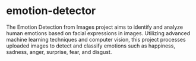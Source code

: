 # emotion-detector
The Emotion Detection from Images project aims to identify and analyze human emotions based on facial expressions in images. Utilizing advanced machine learning techniques and computer vision, this project processes uploaded images to detect and classify emotions such as happiness, sadness, anger, surprise, fear, and disgust.
